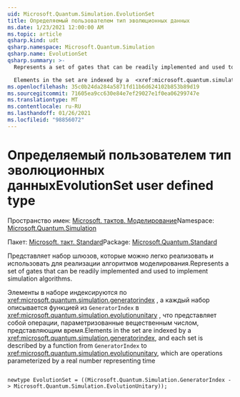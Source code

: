 ```yaml
---
uid: Microsoft.Quantum.Simulation.EvolutionSet
title: Определяемый пользователем тип эволюционных данных
ms.date: 1/23/2021 12:00:00 AM
ms.topic: article
qsharp.kind: udt
qsharp.namespace: Microsoft.Quantum.Simulation
qsharp.name: EvolutionSet
qsharp.summary: >-
  Represents a set of gates that can be readily implemented and used to implement simulation algorithms.

  Elements in the set are indexed by a  <xref:microsoft.quantum.simulation.generatorindex>, and each set is described by a function from `GeneratorIndex` to  <xref:microsoft.quantum.simulation.evolutionunitary>, which are operations parameterized by a real number representing time
ms.openlocfilehash: 35c0b24da284a5871fd11b6d624102b853b89d19
ms.sourcegitcommit: 71605ea9cc630e84e7ef29027e1f0ea06299747e
ms.translationtype: MT
ms.contentlocale: ru-RU
ms.lasthandoff: 01/26/2021
ms.locfileid: "98856072"
---
```

# <a name="evolutionset-user-defined-type"></a><span data-ttu-id="695ee-102">Определяемый пользователем тип эволюционных данных</span><span class="sxs-lookup"><span data-stu-id="695ee-102">EvolutionSet user defined type</span></span>

<span data-ttu-id="695ee-103">Пространство имен: [Microsoft. тактов. Моделирование](xref:Microsoft.Quantum.Simulation)</span><span class="sxs-lookup"><span data-stu-id="695ee-103">Namespace: [Microsoft.Quantum.Simulation](xref:Microsoft.Quantum.Simulation)</span></span>

<span data-ttu-id="695ee-104">Пакет: [Microsoft. такт. Standard](https://nuget.org/packages/Microsoft.Quantum.Standard)</span><span class="sxs-lookup"><span data-stu-id="695ee-104">Package: [Microsoft.Quantum.Standard](https://nuget.org/packages/Microsoft.Quantum.Standard)</span></span>


<span data-ttu-id="695ee-105">Представляет набор шлюзов, которые можно легко реализовать и использовать для реализации алгоритмов моделирования.</span><span class="sxs-lookup"><span data-stu-id="695ee-105">Represents a set of gates that can be readily implemented and used to implement simulation algorithms.</span></span>

<span data-ttu-id="695ee-106">Элементы в наборе индексируются по  <xref:microsoft.quantum.simulation.generatorindex> , а каждый набор описывается функцией из `GeneratorIndex` в  <xref:microsoft.quantum.simulation.evolutionunitary> , что представляет собой операции, параметризованные вещественным числом, представляющим время.</span><span class="sxs-lookup"><span data-stu-id="695ee-106">Elements in the set are indexed by a  <xref:microsoft.quantum.simulation.generatorindex>, and each set is described by a function from `GeneratorIndex` to  <xref:microsoft.quantum.simulation.evolutionunitary>, which are operations parameterized by a real number representing time</span></span>

```qsharp

newtype EvolutionSet = ((Microsoft.Quantum.Simulation.GeneratorIndex -> Microsoft.Quantum.Simulation.EvolutionUnitary));
```


